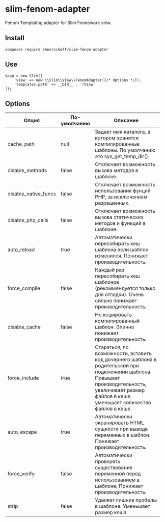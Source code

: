 # slim-fenom-adapter

Fenom Templating adapter for Slim Framework view.


## Install

`composer require sheerockoff/slim-fenom-adapter`


## Use

    $app = new Slim([
        'view' => new \\Slim\\View\\FenomAdapter([/* Options */]),
        'templates.path' => __DIR__ . '/View'
    ]);


## Options

Опция | По-умолчанию | Описание
--- | --- | ---
cache_path | null | Задает имя каталога, в котором хранятся компилированные шаблоны. По умолчанию это sys_get_temp_dir().
disable_methods | false | Отключает возможность вызова методов в шаблоне.
disable_native_funcs | false | Отключает возможность использования фунций PHP, за исключением разрешенных.
disable_php_calls | false | Отключает возможность вызова статических методов и функций в шаблоне.
auto_reload | true | Автоматически пересобирать кеш шаблона если шаблон изменился. Понижает производительность.
force_compile | false | Каждый раз пересобирать кеш шаблонов (рекоммендуется только для отладки). Очень сильно понижает производительность.
disable_cache | false | Не кешировать компилированный шаблон. Эпично понижает производительность.
force_include | true | Стараться, по возможности, вставить код дочернего шаблона в родительский при подключении шаблона. Повышает производительность, увеличивает размер файлов в кеше, уменьшает количество файлов в кеше.
auto_escape | true | Автоматически экранировать HTML сущности при выводе переменных в шаблон. Понижает производительность.
force_verify | false | Автоматически проверять существование переменной перед использованием в шаблоне. Понижает производительность.
strip | false | Удаляет лишние пробелы в шаблоне. Уменьшает размер кеша.